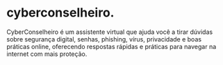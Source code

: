 # cyberconselheiro.
CyberConselheiro é um assistente virtual que ajuda você a tirar dúvidas sobre segurança digital, senhas, phishing, vírus, privacidade e boas práticas online, oferecendo respostas rápidas e práticas para navegar na internet com mais proteção.
